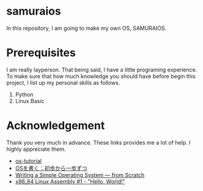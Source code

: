 # samuraios

In this repository, I am going to make my own OS, SAMURAIOS.

# Prerequisites

I am really layperson. That being said, I have a little programing experience.
To make sure that how much knowledge you should have before begin this project, I list up my personal skills as follows.

1. Python
2. Linux Basic


# Acknowledgement

Thank you very much in advance. These links provides me a lot of help. I highly appreciate them.


- [os-tutorial](https://github.com/cfenollosa/os-tutorial)
- [OSを書く：初歩から一歩ずつ](https://postd.cc/writing-an-os-baby-steps/)
- [Writing a Simple Operating System — from Scratch](http://www.cs.bham.ac.uk/~exr/lectures/opsys/10_11/lectures/os-dev.pdf)
- [x86_64 Linux Assembly #1 - "Hello, World!"](https://youtu.be/VQAKkuLL31g)



